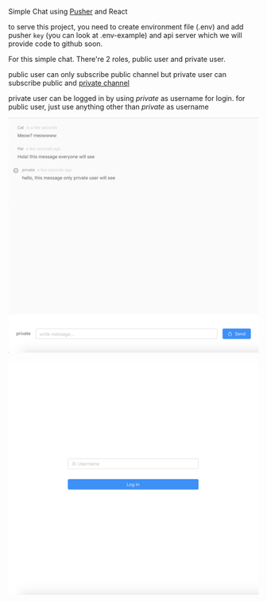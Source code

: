 Simple Chat using [Pusher](https://pusher.com/) and React

to serve this project, you need to create environment file (.env) and add pusher `key` (you can look at .env-example)
and api server which we will provide code to github soon.

For this simple chat. There're 2 roles, public user and private user.

public user can only subscribe public channel but private user can subscribe public and [private channel](https://pusher.com/docs/client_api_guide/client_private_channels)

private user can be logged in by using *private* as username for login. for public user, just use anything other than *private* as username

![chat example](./.github/chat-example.png)

![login example](./.github/login-example.png)
